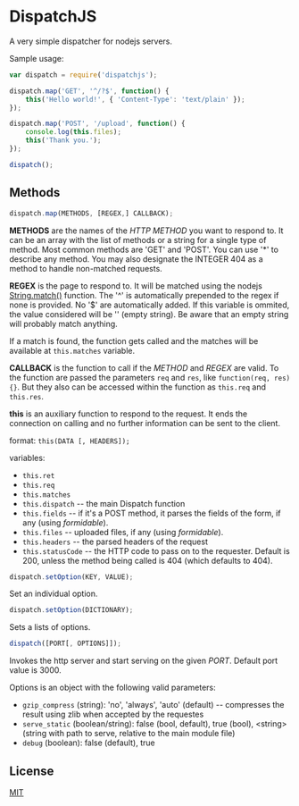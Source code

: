 DispatchJS
=========

A very simple dispatcher for nodejs servers.

Sample usage:
```javascript
var dispatch = require('dispatchjs');

dispatch.map('GET', '^/?$', function() {
	this('Hello world!', { 'Content-Type': 'text/plain' });
});

dispatch.map('POST', '/upload', function() {
	console.log(this.files);
	this('Thank you.');
});

dispatch();
```

Methods
------

```javascript
dispatch.map(METHODS, [REGEX,] CALLBACK);
```

**METHODS** are the names of the *HTTP METHOD* you want to respond to. It can be an array with the list of methods or a string for a single type of method. Most common methods are 'GET' and 'POST'. You can use '*' to describe any method. You may also designate the INTEGER 404 as a method to handle non-matched requests.

**REGEX** is the page to respond to. It will be matched using the nodejs [String.match()](https://developer.mozilla.org/en/docs/Web/JavaScript/Reference/Global_Objects/String/match) function. The '^' is automatically prepended to the regex if none is provided. No '$' are automatically added. If this variable is ommited, the value considered will be '' (empty string). Be aware that an empty string will probably match anything.

If a match is found, the function gets called and the matches will be available at `this.matches` variable.

**CALLBACK** is the function to call if the *METHOD* and *REGEX* are valid. To the function are passed the parameters `req` and `res`, like `function(req, res) {}`. But they also can be accessed within the function as `this.req` and `this.res`.

**this** is an auxiliary function to respond to the request. It ends the connection on calling and no further information can be sent to the client.

format: `this(DATA [, HEADERS]);`

variables:
* `this.ret`
* `this.req`
* `this.matches`
* `this.dispatch` -- the main Dispatch function
* `this.fields` -- if it's a POST method, it parses the fields of the form, if any (using *formidable*).
* `this.files` -- uploaded files, if any (using *formidable*).
* `this.headers` -- the parsed headers of the request
* `this.statusCode` -- the HTTP code to pass on to the requester. Default is 200, unless the method being called is 404 (which defaults to 404).

```javascript
dispatch.setOption(KEY, VALUE);
```

Set an individual option.

```javascript
dispatch.setOption(DICTIONARY);
```

Sets a lists of options.

```javascript
dispatch([PORT[, OPTIONS]]);
```

Invokes the http server and start serving on the given *PORT*. Default port value is 3000.

Options is an object with the following valid parameters:
* `gzip_compress` (string): 'no', 'always', 'auto' (default) -- compresses the result using zlib when accepted by the requestes
* `serve_static` (boolean/string): false (bool, default), true (bool), &lt;string&gt; (string with path to serve, relative to the main module file)
* `debug` (boolean): false (default), true

License
------

[MIT](https://opensource.org/licenses/MIT)
